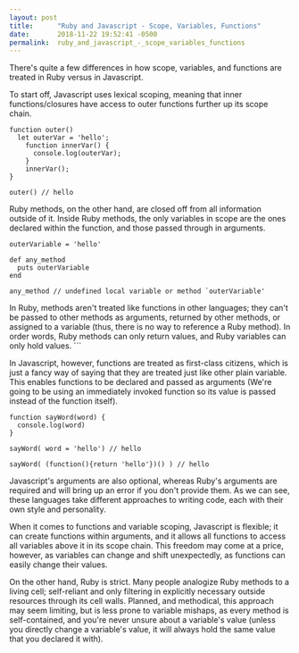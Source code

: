```yaml
---
layout: post
title:      "Ruby and Javascript - Scope, Variables, Functions"
date:       2018-11-22 19:52:41 -0500
permalink:  ruby_and_javascript_-_scope_variables_functions
---
```



<p>There's quite a few differences in how scope, variables, and functions are treated in Ruby versus in Javascript. 

To start off, Javascript uses lexical scoping, meaning that inner functions/closures have access to outer functions further up its scope chain. 
</p>

```
function outer() 
  let outerVar = 'hello'; 
	function innerVar() {
	  console.log(outerVar);
	}
	innerVar();
}

outer() // hello
```

<p>
Ruby methods, on the other hand, are closed off from all information outside of it. Inside Ruby methods, the only variables in scope are the ones declared within the function, and those passed through in arguments.  
</p> 

```
outerVariable = 'hello' 

def any_method 
  puts outerVariable
end 

any_method // undefined local variable or method `outerVariable' 
```
<p>
In Ruby, methods aren't treated like functions in other languages; they can't be passed to other methods as arguments, returned by other methods, or assigned to a variable (thus, there is no way to reference a Ruby method). In order words, Ruby methods can only return values, and Ruby variables can only hold values. 
```

<p>In Javascript, however, functions are treated as first-class citizens, which is just a fancy way of saying that they are treated just like other plain variable. This enables functions to be declared and passed as arguments (We're going to be using an immediately invoked function so its value is passed instead of the function itself). 
</p>

```
function sayWord(word) {
  console.log(word)
} 

sayWord( word = 'hello') // hello

sayWord( (function(){return 'hello'})() ) // hello

``` 

<p>
Javascript's arguments are also optional, whereas Ruby's arguments are required and will bring up an error if you don't provide them. As we can see, these languages take different approaches to writing code, each with their own style and personality. 
</p>
<p>When it comes to functions and variable scoping, Javascript is flexible; it can create functions within arguments, and it allows all functions to access all variables above it in its scope chain. This freedom may come at a price, however, as variables can change and shift unexpectedly, as functions can easily change their values. 
</p> 
<p> 
On the other hand, Ruby is strict. Many people analogize Ruby methods to a living cell; self-reliant and only filtering in explicitly necessary outside resources through its cell walls. Planned, and methodical, this approach may seem limiting, but is less prone to variable mishaps, as every method is self-contained, and you're never unsure about a variable's value (unless you directly change a variable's value, it will always hold the same value that you declared it with). 
</p>






